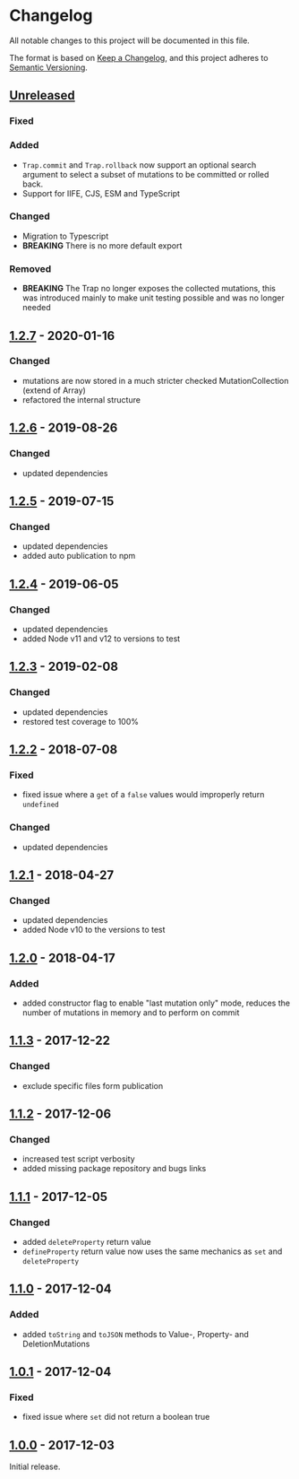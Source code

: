 # Changelog
All notable changes to this project will be documented in this file.

The format is based on [Keep a Changelog](https://keepachangelog.com/en/1.0.0/),
and this project adheres to [Semantic Versioning](https://semver.org/spec/v2.0.0.html).

## [Unreleased]

### Fixed

### Added
- `Trap.commit` and `Trap.rollback` now support an optional search argument to select a subset of mutations to be committed or rolled back.
- Support for IIFE, CJS, ESM and TypeScript

### Changed
- Migration to Typescript
- **BREAKING** There is no more default export

### Removed
- **BREAKING** The Trap no longer exposes the collected mutations, this was introduced mainly to make unit testing possible and was no longer needed


## [1.2.7] - 2020-01-16

### Changed
- mutations are now stored in a much stricter checked MutationCollection (extend of Array)
- refactored the internal structure


## [1.2.6] - 2019-08-26

### Changed
- updated dependencies


## [1.2.5] - 2019-07-15

### Changed
- updated dependencies
- added auto publication to npm


## [1.2.4] - 2019-06-05

### Changed
- updated dependencies
- added Node v11 and v12 to versions to test

## [1.2.3] - 2019-02-08

### Changed
- updated dependencies
- restored test coverage to 100%


## [1.2.2] - 2018-07-08

### Fixed
- fixed issue where a `get` of a `false` values would improperly return `undefined`

### Changed
- updated dependencies


## [1.2.1] - 2018-04-27

### Changed
- updated dependencies
- added Node v10 to the versions to test


## [1.2.0] - 2018-04-17

### Added
- added constructor flag to enable "last mutation only" mode, reduces the number of mutations in memory and to perform on commit


## [1.1.3] - 2017-12-22

### Changed
- exclude specific files form publication


## [1.1.2] - 2017-12-06

### Changed
- increased test script verbosity
- added missing package repository and bugs links


## [1.1.1] - 2017-12-05

### Changed
- added `deleteProperty` return value
- `defineProperty` return value now uses the same mechanics as `set` and `deleteProperty`


## [1.1.0] - 2017-12-04

### Added
- added `toString` and `toJSON` methods to Value-, Property- and DeletionMutations


## [1.0.1] - 2017-12-04

### Fixed
- fixed issue where `set` did not return a boolean true


## [1.0.0] - 2017-12-03

Initial release.


[Unreleased]: https://github.com/konfirm/node-trap/compare/v1.2.7...HEAD
[1.2.7]: https://github.com/konfirm/node-trap/compare/1.2.6...v1.2.7
[1.2.6]: https://github.com/konfirm/node-trap/compare/1.2.5...v1.2.6
[1.2.5]: https://github.com/konfirm/node-trap/compare/1.2.4...v1.2.5
[1.2.4]: https://github.com/konfirm/node-trap/compare/1.2.3...v1.2.4
[1.2.3]: https://github.com/konfirm/node-trap/compare/1.2.2...v1.2.3
[1.2.2]: https://github.com/konfirm/node-trap/compare/1.2.1...v1.2.2
[1.2.1]: https://github.com/konfirm/node-trap/compare/1.2.0...v1.2.1
[1.2.0]: https://github.com/konfirm/node-trap/compare/1.1.3...v1.2.0
[1.1.3]: https://github.com/konfirm/node-trap/compare/1.1.2...v1.1.3
[1.1.2]: https://github.com/konfirm/node-trap/compare/1.1.1...v1.1.2
[1.1.1]: https://github.com/konfirm/node-trap/compare/1.1.0...v1.1.1
[1.1.0]: https://github.com/konfirm/node-trap/compare/1.0.1...v1.1.0
[1.0.1]: https://github.com/konfirm/node-trap/compare/1.0.0...v1.0.1
[1.0.0]: https://github.com/konfirm/node-trap/releases/tag/v1.0.0



